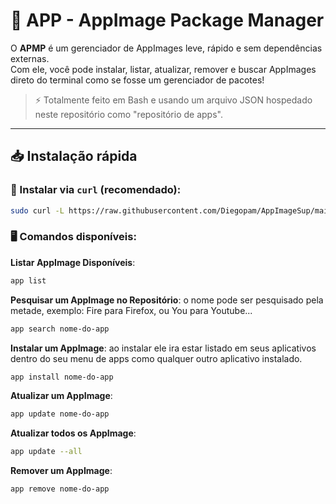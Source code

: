 # 🐧 APP - AppImage Package Manager

O **APMP** é um gerenciador de AppImages leve, rápido e sem dependências externas.  
Com ele, você pode instalar, listar, atualizar, remover e buscar AppImages direto do terminal como se fosse um gerenciador de pacotes!

> ⚡ Totalmente feito em Bash e usando um arquivo JSON hospedado neste repositório como "repositório de apps".

---

## 📥 Instalação rápida

### 🔧 Instalar via `curl` (recomendado):

```bash
sudo curl -L https://raw.githubusercontent.com/Diegopam/AppImageSup/main/app -o /usr/local/bin/app && sudo chmod +x /usr/local/bin/app
```
### 🖥️ Comandos disponíveis:
**Listar AppImage Disponíveis**:
```bash
app list
```
**Pesquisar um AppImage no Repositório**:
o nome pode ser pesquisado pela metade, exemplo: Fire para Firefox, ou You para Youtube...
```bash
app search nome-do-app
```
**Instalar um AppImage**:
ao instalar ele ira estar listado em seus aplicativos dentro do seu menu de apps como qualquer outro aplicativo instalado.
```bash
app install nome-do-app
```
**Atualizar um AppImage**:
```bash
app update nome-do-app
```
**Atualizar todos os AppImage**:
```bash
app update --all
```
**Remover um AppImage**:
```bash
app remove nome-do-app
```
